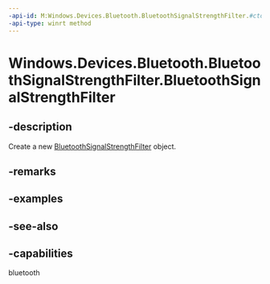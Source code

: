 ----api-id: M:Windows.Devices.Bluetooth.BluetoothSignalStrengthFilter.#ctor
-api-type: winrt method
---<!-- Method syntaxpublic BluetoothSignalStrengthFilter()--># Windows.Devices.Bluetooth.BluetoothSignalStrengthFilter.BluetoothSignalStrengthFilter## -descriptionCreate a new [BluetoothSignalStrengthFilter](bluetoothsignalstrengthfilter.md) object.## -remarks## -examples## -see-also## -capabilitiesbluetooth